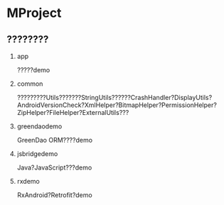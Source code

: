 # MProject

## ????????

1. app
   
   ?????demo
   
2. common
    
    ?????????Utils???????StringUtils??????CrashHandler?DisplayUtils?AndroidVersionCheck?XmlHelper?BitmapHelper?PermissionHelper?ZipHelper?FileHelper?ExternalUtils???
    
3. greendaodemo
    
    GreenDao ORM????demo
    
4. jsbridgedemo
    
    Java?JavaScript???demo
    
5. rxdemo
    
    RxAndroid?Retrofit?demo
    